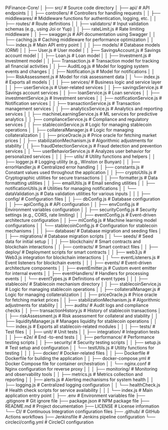 PiFinance-Core/
│
├── src/                        # Source code directory
│   ├── api/                    # API endpoints
│   │   ├── controllers/        # Controllers for handling requests
│   │   ├── middlewares/        # Middleware functions for authentication, logging, etc.
│   │   ├── routes/             # Route definitions
│   │   ├── validators/         # Input validation schemas (e.g., using Joi or Yup)
│   │   ├── rateLimit.js        # Rate limiting middleware
│   │   ├── swagger.js          # API documentation using Swagger
│   │   ├── caching.js          # Caching middleware for performance optimization
│   │   └── index.js            # Main API entry point
│   │
│   ├── models/                 # Database models (ORM)
│   │   ├── User.js             # User model
│   │   ├── SavingsAccount.js    # Savings account model
│   │   ├── Loan.js             # Loan model
│   │   ├── Investment.js        # Investment model
│   │   ├── Transaction.js       # Transaction model for tracking all financial activities
│   │   ├── AuditLog.js         # Model for logging system events and changes
│   │   ├── Notification.js      # Model for notifications
│   │   ├── RiskAssessment.js    # Model for risk assessment data
│   │   └── index.js            # Exports all models
│   │
│   ├── services/               # Business logic and service layer
│   │   ├── userService.js      # User-related services
│   │   ├── savingsService.js    # Savings account services
│   │   ├── loanService.js       # Loan services
│   │   ├── investmentService.js  # Investment services
│   │   ├── notificationService.js # Notification services
│   │   ├── transactionService.js  # Transaction management services
│   │   ├── analyticsService.js   # Analytics and reporting services
│   │   ├── machineLearningService.js # ML services for predictive analytics
│   │   ├── complianceService.js  # Compliance and regulatory services
│   │   ├── stablecoinService.js  # Logic for managing stablecoin operations
│   │   ├── collateralManager.js  # Logic for managing collateralization
│   │   ├── priceOracle.js        # Price oracle for fetching market prices
│   │   ├── stabilizationMechanism.js # Algorithmic adjustments for stability
│   │   ├── fraudDetectionService.js # Fraud detection and prevention services
│   │   └── userBehaviorService.js # Analyzes user behavior for personalized services
│   │
│   ├── utils/                  # Utility functions and helpers
│   │   ├── logger.js           # Logging utility (e.g., Winston or Bunyan)
│   │   ├── errorHandler.js      # Centralized error handling
│   │   ├── constants.js         # Constant values used throughout the application
│   │   ├── cryptoUtils.js       # Cryptographic utilities for secure transactions
│   │   ├── formatter.js         # Data formatting utilities
│   │   ├── emailUtils.js        # Email sending utilities
│   │   ├── notificationUtils.js  # Utilities for managing notifications
│   │   └── dataValidation.js     # Data validation utilities for various inputs
│   │
│   ├── config/                 # Configuration files
│   │   ├── dbConfig.js         # Database configuration
│   │   ├── apiConfig.js        # API configuration
│   │   ├── envConfig.js        # Environment variables configuration
│   │   ├── securityConfig.js    # Security settings (e.g., CORS, rate limiting)
│   │   ├── eventConfig.js      # Event-driven architecture configuration
│   │   ├── mlConfig.js         # Machine learning model configurations
│   │   └── stablecoinConfig.js  # Configuration for stablecoin mechanisms
│   │
│   ├── database/               # Database migration and seeding files
│   │   ├── migrations/          # Database migration scripts
│   │   └── seeds/              # Seed data for initial setup
│   │
│   ├── blockchain/             # Smart contracts and blockchain interactions
│   │   ├── contracts/          # Smart contract files
│   │   ├── deploy/             # Deployment scripts for smart contracts
│   │   ├── web3.js             # Web3.js integration for blockchain interactions
│   │   └── eventListeners.js    # Event listeners for blockchain events
│   │
│   ├── events/                 # Event-driven architecture components
│   │   ├── eventEmitter.js      # Custom event emitter for internal events
│   │   ├── eventHandlers/       # Handlers for processing events
│   │   └── eventTypes.js        # Definitions of event types
│   │
│   ├── stablecoin/             # Stablecoin mechanism directory
│   │   ├── stablecoinService.js # Logic for managing stablecoin operations
│   │   ├── collateralManager.js  # Logic for managing collateralization
│   │   ├── priceOracle.js        # Price oracle for fetching market prices
│   │   ├── stabilizationMechanism.js # Algorithmic adjustments for stability
│   │   ├── audits/               # Audit logs and compliance checks
│   │   ├── transactionHistory.js  # History of stablecoin transactions
│   │   ├── riskAssessment.js      # Risk assessment for collateral and stability
│   │   ├── liquidityManager.js     # Manages liquidity for stablecoin operations
│   │   └── index.js              # Exports all stablecoin-related modules
│   │
│   ├── tests/                  # Test files
│   │   ├── unit/               # Unit tests
│   │   ├── integration/         # Integration tests
│   │   ├── e2e/                # End -to-end tests
│   │   ├── performance/         # Performance testing scripts
│   │   ├── security/            # Security testing scripts
│   │   ├── setup.js            # Test setup and configuration
│   │   └── testUtils.js        # Utility functions for testing
│   │
│   ├── docker/                 # Docker-related files
│   │   ├── Dockerfile           # Dockerfile for building the application
│   │   ├── docker-compose.yml    # Docker Compose file for container orchestration
│   │   └── nginx.conf           # Nginx configuration for reverse proxy
│   │
│   ├── monitoring/             # Monitoring and observability tools
│   │   ├── metrics.js           # Metrics collection and reporting
│   │   ├── alerts.js            # Alerting mechanisms for system health
│   │   ├── logging.js           # Centralized logging configuration
│   │   └── healthCheck.js       # Health check scripts for service availability
│   │
│   └── index.js                # Main application entry point
│
├── .env                        # Environment variables file
├── .gitignore                  # Git ignore file
├── package.json                # NPM package file
├── README.md                   # Project documentation
├── LICENSE                     # License information
└── CI/                         # Continuous Integration configuration files
    ├── .github/                # GitHub Actions workflows
    ├── Jenkinsfile             # Jenkins pipeline configuration
    └── circleci/config.yml     # CircleCI configuration
